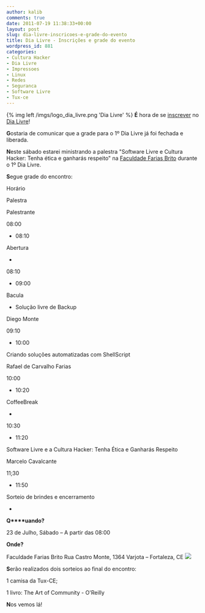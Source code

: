 ```yaml
---
author: kalib
comments: true
date: 2011-07-19 11:38:33+00:00
layout: post
slug: dia-livre-inscricoes-e-grade-do-evento
title: Dia Livre - Inscrições e grade do evento
wordpress_id: 881
categories:
- Cultura Hacker
- Dia Livre
- Impressoes
- Linux
- Redes
- Seguranca
- Software Livre
- Tux-ce
---
```


{% img left /imgs/logo_dia_livre.png 'Dia Livre' %}
**É** hora de se [inscrever](https://tux-ce.org/dialivre/inscricoes/) no [Dia Livre](https://www.tux-ce.org/dialivre)!

**G**ostaria de comunicar que a grade para o 1º Dia Livre já foi fechada e liberada.

**N**este sábado estarei ministrando a palestra "Software Livre e Cultura Hacker: Tenha ética e ganharás respeito" na [Faculdade Farias Brito](https://www.ffb.edu.br/) durante o 1º Dia Livre.

**S**egue grade do encontro:








Horário


Palestra


Palestrante






08:00
- 08:10


Abertura


-






08:10
- 09:00


Bacula
- Solução livre de Backup


Diego
Monte






09:10
- 10:00


Criando
soluções automatizadas com ShellScript


Rafael
de Carvalho Farias






10:00
- 10:20


CoffeeBreak


-






10:30
- 11:20


Software Livre e a Cultura Hacker: Tenha Ética e Ganharás Respeito


Marcelo Cavalcante






11;30
- 11:50


Sorteio
de brindes e encerramento


-




**Q****uando?**

23 de Julho, Sábado – A partir das 08:00

**Onde?**

Faculdade Farias Brito
Rua Castro Monte, 1364 Varjota – Fortaleza, CE
[![](https://www.tux-ce.org/dialivre/imgs/mapaffb.png)](https://www.tux-ce.org/dialivre/imgs/mapaffb.png)

**S**erão realizados dois sorteios ao final do encontro:

1 camisa da Tux-CE;

1 livro: The Art of Community - O'Reilly

**N**os vemos lá!